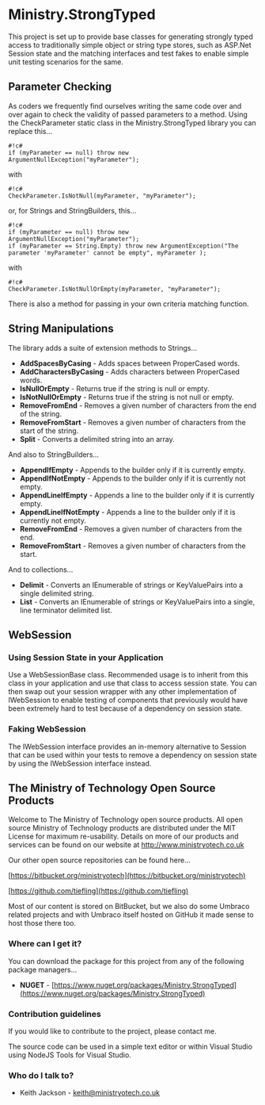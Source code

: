 # Ministry.StrongTyped #
This project is set up to provide base classes for generating strongly typed access to traditionally simple object or string type stores, such as ASP.Net Session state and the matching interfaces and test fakes to enable simple unit testing scenarios for the same.

## Parameter Checking ##
As coders we frequently find ourselves writing the same code over and over again to check the validity of passed parameters to a method. Using the CheckParameter static class in the Ministry.StrongTyped library you can replace this...
```
#!c#
if (myParameter == null) throw new ArgumentNullException("myParameter");
```
with
```
#!c#
CheckParameter.IsNotNull(myParameter, "myParameter");
```
or, for Strings and StringBuilders, this...
```
#!c#
if (myParameter == null) throw new ArgumentNullException("myParameter");
if (myParameter == String.Empty) throw new ArgumentException("The parameter 'myParameter' cannot be empty", myParameter );
```
with
```
#!c#
CheckParameter.IsNotNullOrEmpty(myParameter, "myParameter");
```
There is also a method for passing in your own criteria matching function.

## String Manipulations ##
The library adds a suite of extension methods to Strings...

* **AddSpacesByCasing** - Adds spaces between ProperCased words.
* **AddCharactersByCasing** - Adds characters between ProperCased words.
* **IsNullOrEmpty** - Returns true if the string is null or empty.
* **IsNotNullOrEmpty** - Returns true if the string is not null or empty.
* **RemoveFromEnd** - Removes a given number of characters from the end of the string.
* **RemoveFromStart** - Removes a given number of characters from the start of the string.
* **Split** - Converts a delimited string into an array.

And also to StringBuilders...

* **AppendIfEmpty** - Appends to the builder only if it is currently empty.
* **AppendIfNotEmpty** - Appends to the builder only if it is currently not empty.
* **AppendLineIfEmpty** - Appends a line to the builder only if it is currently empty.
* **AppendLineIfNotEmpty** - Appends a line to the builder only if it is currently not empty.
* **RemoveFromEnd** - Removes a given number of characters from the end.
* **RemoveFromStart** - Removes a given number of characters from the start.

And to collections...

* **Delimit** - Converts an IEnumerable of strings or KeyValuePairs into a single delimited string.
* **List** - Converts an IEnumerable of strings or KeyValuePairs into a single, line terminator delimited list.

## WebSession ##
### Using Session State in your Application ###
Use a WebSessionBase class. Recommended usage is to inherit from this class in your application and use that class to access session state. You can then swap out your session wrapper with any other implementation of IWebSession to enable testing of components that previously would have been extremely hard to test because of a dependency on session state.

### Faking WebSession ###
The IWebSession interface provides an in-memory alternative to Session that can be used within your tests to remove a dependency on session state by using the IWebSession interface instead.

## The Ministry of Technology Open Source Products ##
Welcome to The Ministry of Technology open source products. All open source Ministry of Technology products are distributed under the MIT License for maximum re-usability. Details on more of our products and services can be found on our website at http://www.ministryotech.co.uk

Our other open source repositories can be found here...

[https://bitbucket.org/ministryotech](https://bitbucket.org/ministryotech)

[https://github.com/tiefling](https://github.com/tiefling)

Most of our content is stored on BitBucket, but we also do some Umbraco related projects and with Umbraco itself hosted on GitHub it made sense to host those there too.

### Where can I get it? ###
You can download the package for this project from any of the following package managers...

- **NUGET** - [https://www.nuget.org/packages/Ministry.StrongTyped](https://www.nuget.org/packages/Ministry.StrongTyped)

### Contribution guidelines ###
If you would like to contribute to the project, please contact me.

The source code can be used in a simple text editor or within Visual Studio using NodeJS Tools for Visual Studio.

### Who do I talk to? ###
* Keith Jackson - keith@ministryotech.co.uk